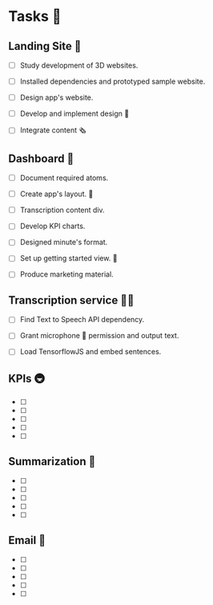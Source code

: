 # Tasks 📝

## Landing Site 🛬

- [ ] Study development of 3D websites.

- [ ] Installed dependencies and prototyped sample website.

- [ ] Design app's website.

- [ ] Develop and implement design 👿

- [ ] Integrate content 🗞️


## Dashboard 💨

- [ ] Document required atoms.

- [ ] Create app's layout. 🍎

- [ ] Transcription content div.

- [ ] Develop KPI charts.

- [ ] Designed minute's format.

- [ ] Set up getting started view. 📐

- [ ] Produce marketing material.


## Transcription service 🐕‍🦺

- [ ] Find Text to Speech API dependency.

- [ ] Grant microphone 🎤 permission and output text.

- [ ] Load TensorflowJS and embed sentences.


## KPIs 🚇

- [ ] 

- [ ] 

- [ ] 

- [ ] 

- [ ] 


## Summarization 🌅

- [ ] 

- [ ] 

- [ ] 

- [ ] 

- [ ] 


## Email 📨
- [ ] 

- [ ] 

- [ ] 

- [ ] 

- [ ] 


